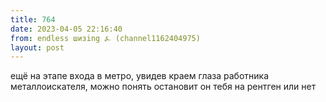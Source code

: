 ```yaml
---
title: 764
date: 2023-04-05 22:16:40
from: endless шизing ⍼ (channel1162404975)
layout: post
---
```


ещё на этапе входа в метро, увидев краем глаза работника металлоискателя, можно понять остановит он тебя на рентген или нет
